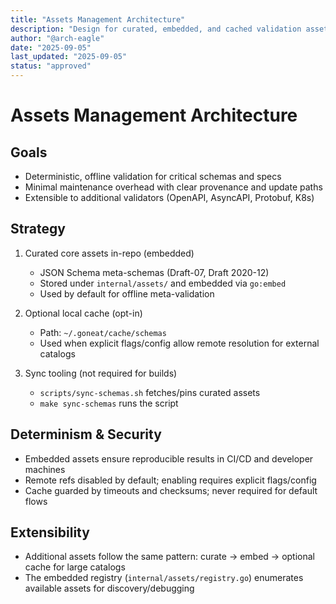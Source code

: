 ```yaml
---
title: "Assets Management Architecture"
description: "Design for curated, embedded, and cached validation assets"
author: "@arch-eagle"
date: "2025-09-05"
last_updated: "2025-09-05"
status: "approved"
---
```


# Assets Management Architecture

## Goals

- Deterministic, offline validation for critical schemas and specs
- Minimal maintenance overhead with clear provenance and update paths
- Extensible to additional validators (OpenAPI, AsyncAPI, Protobuf, K8s)

## Strategy

1. Curated core assets in-repo (embedded)
   - JSON Schema meta-schemas (Draft-07, Draft 2020-12)
   - Stored under `internal/assets/` and embedded via `go:embed`
   - Used by default for offline meta-validation

2. Optional local cache (opt-in)
   - Path: `~/.goneat/cache/schemas`
   - Used when explicit flags/config allow remote resolution for external catalogs

3. Sync tooling (not required for builds)
   - `scripts/sync-schemas.sh` fetches/pins curated assets
   - `make sync-schemas` runs the script

## Determinism & Security

- Embedded assets ensure reproducible results in CI/CD and developer machines
- Remote refs disabled by default; enabling requires explicit flags/config
- Cache guarded by timeouts and checksums; never required for default flows

## Extensibility

- Additional assets follow the same pattern: curate → embed → optional cache for large catalogs
- The embedded registry (`internal/assets/registry.go`) enumerates available assets for discovery/debugging

